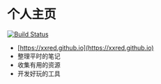 # 个人主页

[![Build Status](https://dev.azure.com/xxred/xxred.github.io/_apis/build/status/xxred.github.io-CI?branchName=master)](https://dev.azure.com/xxred/xxred.github.io/_build/latest?definitionId=1&branchName=master)

- [https://xxred.github.io](https://xxred.github.io)
- 整理平时的笔记
- 收集有用的资源
- 开发好玩的工具
